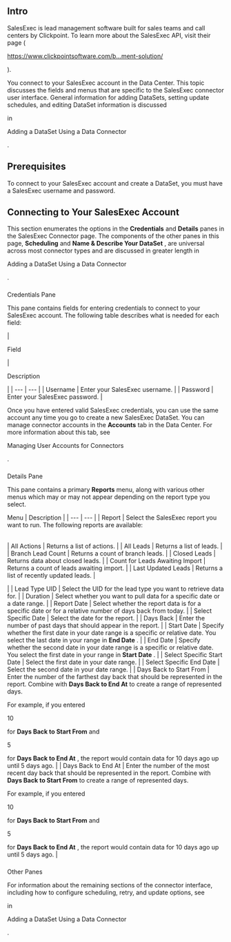 

Intro
-------

SalesExec is lead management software built for sales teams and call centers by Clickpoint. To learn more about the SalesExec API, visit their page (

https://www.clickpointsoftware.com/b...ment-solution/

).


 You connect to your SalesExec account in the Data Center. This topic discusses the fields and menus that are specific to the SalesExec connector user interface. General information for adding DataSets, setting update schedules, and editing DataSet information is discussed

in

Adding a DataSet Using a Data Connector

.

Prerequisites
---------------

To connect to your SalesExec account and create a DataSet, you must have a SalesExec username and password.


 Connecting to Your SalesExec Account
--------------------------------------


 This section enumerates the options in the
 **Credentials**
 and
 **Details**
 panes in the SalesExec Connector page. The components of the other panes in this page,
 **Scheduling**
 and
 **Name & Describe Your DataSet**
 , are universal across most connector types and are discussed in greater length in

Adding a DataSet Using a Data Connector

.


###

Credentials Pane


 This pane contains fields for entering credentials to connect to your SalesExec account. The following table describes what is needed for each field:


|

Field

|

Description

|
| --- | --- |
|
 Username
  |
 Enter your SalesExec username.
  |
|
 Password
  |
 Enter your SalesExec password.
  |


 Once you have entered valid SalesExec credentials, you can use the same account any time you go to create a new SalesExec DataSet. You can manage connector accounts in the
 **Accounts**
 tab in the Data Center. For more information about this tab, see

Managing User Accounts for Connectors

.


###
 Details Pane

This pane contains a primary
 **Reports**
 menu, along with various other menus which may or may not appear depending on the report type you select.


 Menu
  |
 Description
  |
| --- | --- |
|
 Report
  |
 Select the SalesExec report you want to run. The following reports are available:


|  |  |
| --- | --- |
|
 All Actions
  |
 Returns a list of actions.
  |
|
 All Leads
  |
 Returns a list of leads.
  |
|
 Branch Lead Count
  |
 Returns a count of branch leads.
  |
|
 Closed Leads
  |
 Returns data about closed leads.
  |
|
 Count for Leads Awaiting Import
  |
 Returns a count of leads awaiting import.
  |
|
 Last Updated Leads
  |
 Returns a list of recently updated leads.
  |

|
|
 Lead Type UID
  |
 Select the UID for the lead type you want to retrieve data for.
  |
|
 Duration
  |
 Select whether you want to pull data for a specific date or a date range.
  |
|
 Report Date
  |
 Select whether the report data is for a specific date or for a relative number of days back from today.
  |
|
 Select Specific Date
  |
 Select the date for the report.
  |
|
 Days Back
  |
 Enter the number of past days that should appear in the report.
  |
|
 Start Date
  |
 Specify whether the first date in your date range is a specific or relative date. You select the last date in your range in
 **End Date**
 .
  |
|
 End Date
  |
 Specify whether the second date in your date range is a specific or relative date. You select the first date in your range in
 **Start Date**
 .
  |
|
 Select Specific Start Date
  |
 Select the first date in your date range.
  |
|
 Select Specific End Date
  |
 Select the second date in your date range.
  |
|
 Days Back to Start From
  |
 Enter the number of the farthest day back that should be represented in the report. Combine with
 **Days Back to End At**
 to create a range of represented days.


 For example, if you entered

10

for
 **Days Back to Start From**
 and

5

for
 **Days Back to End At**
 , the report would contain data for 10 days ago up until 5 days ago.
  |
|
 Days Back to End At
  |
 Enter the number of the most recent day back that should be represented in the report. Combine with
 **Days Back to Start From**
 to create a range of represented days.


 For example, if you entered

10

for
 **Days Back to Start From**
 and

5

for
 **Days Back to End At**
 , the report would contain data for 10 days ago up until 5 days ago.
  |


###
 Other Panes

For information about the remaining sections of the connector interface, including how to configure scheduling, retry, and update options, see

in

Adding a DataSet Using a Data Connector

.


